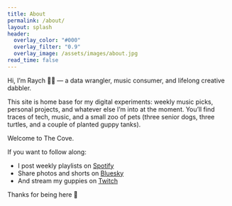 ```yaml
---
title: About
permalink: /about/
layout: splash
header:
  overlay_color: "#000"
  overlay_filter: "0.9"
  overlay_image: /assets/images/about.jpg
read_time: false
---
```


Hi, I’m Raych 🏳️‍🌈 — a data wrangler, music consumer, and lifelong creative dabbler.

This site is home base for my digital experiments: weekly music picks, personal projects, and whatever else I’m into at the moment. You’ll find traces of tech, music, and a small zoo of pets (three senior dogs, three turtles, and a couple of planted guppy tanks).

Welcome to The Cove.

If you want to follow along:
- I post weekly playlists on [Spotify](https://open.spotify.com/user/31ekhjd5x5qoyln7zo4zkv4tneay?si=0f0673a420cc4a29)
- Share photos and shorts on [Bluesky](https://bsky.app/profile/raych.com)
- And stream my guppies on [Twitch](https://twitch.tv/guppycove)

Thanks for being here 💚